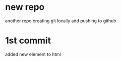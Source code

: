 # new repo

another repo creating git locally and pushing to github

# 1st commit 
added new element to html